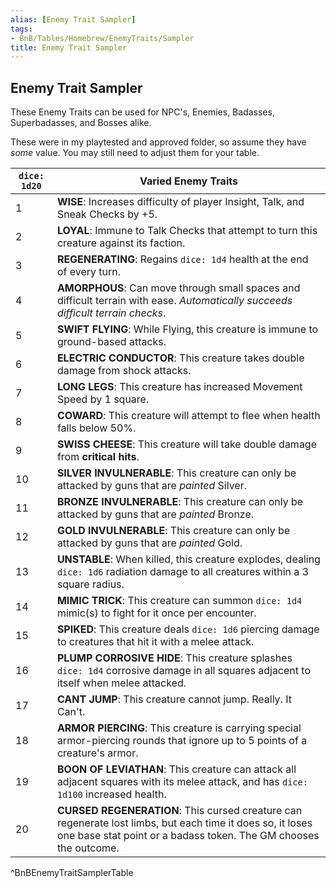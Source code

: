```yaml
---
alias: [Enemy Trait Sampler]
tags:
- BnB/Tables/Homebrew/EnemyTraits/Sampler
title: Enemy Trait Sampler
---
```


## Enemy Trait Sampler

These Enemy Traits can be used for NPC's, Enemies, Badasses, Superbadasses, and Bosses alike. 

These were in my playtested and approved folder, so assume they have *some* value. You may still need to adjust them for your table.

| `dice: 1d20` | **Varied Enemy Traits**                                                                                       |
| ------------ | --------------------------------------------------------------------------------------------------------------- |
| 1            | **WISE**: Increases difficulty of player Insight, Talk, and Sneak Checks by +5.                                                       |
| 2            | **LOYAL**: Immune to Talk Checks that attempt to turn this creature against its faction.                                                                          |
| 3            | **REGENERATING**: Regains `dice: 1d4` health at the end of every turn.                                                   |
| 4            | **AMORPHOUS**: Can move through small spaces and difficult terrain with ease. *Automatically succeeds difficult terrain checks*.                                              |
| 5            | **SWIFT FLYING**: While Flying, this creature is immune to ground-based attacks.                                                 |
| 6            | **ELECTRIC CONDUCTOR**: This creature takes double damage from shock attacks.                                                  |
| 7            | **LONG LEGS**: This creature has increased Movement Speed by 1 square.                                                                |
| 8            | **COWARD**: This creature will attempt to flee when health falls below 50%.                                                    |
| 9            | **SWISS CHEESE**: This creature will take double damage from **critical hits**.                                                        |
| 10           | **SILVER INVULNERABLE**: This creature can only be attacked by guns that are *painted* Silver.                                 |
| 11           | **BRONZE INVULNERABLE**: This creature can only be attacked by guns that are *painted* Bronze.                                 |
| 12           | **GOLD INVULNERABLE**: This creature can only be attacked by guns that are *painted* Gold.                                     |
| 13           | **UNSTABLE**: When killed, this creature explodes, dealing `dice: 1d6` radiation damage to all creatures within a 3 square radius.     |
| 14           | **MIMIC TRICK**: This creature can summon `dice: 1d4` mimic(s) to fight for it once per encounter.                                     |
| 15           | **SPIKED**: This creature deals `dice: 1d6` piercing damage to creatures that hit it with a melee attack.                              |
| 16           | **PLUMP CORROSIVE HIDE**: This creature splashes `dice: 1d4` corrosive damage in all squares adjacent to itself when melee attacked.  |
| 17           | **CANT JUMP**: This creature cannot jump. Really. It Can't.                                                     |
| 18           | **ARMOR PIERCING**: This creature is carrying special armor-piercing rounds that ignore up to 5 points of a creature's armor. |
| 19           | **BOON OF LEVIATHAN**: This creature can attack all adjacent squares with its melee attack, and has `dice: 1d100` increased health.                               |
| 20             |  **CURSED REGENERATION**: This cursed creature can regenerate lost limbs, but each time it does so, it loses one base stat point or a badass token. The GM chooses the outcome.                                                                                                             |
^BnBEnemyTraitSamplerTable
